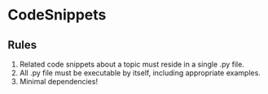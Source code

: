 # CodeSnippets

## Rules

1. Related code snippets about a topic must reside in a single .py file.
2. All .py file must be executable by itself, including appropriate examples.
3. Minimal dependencies!